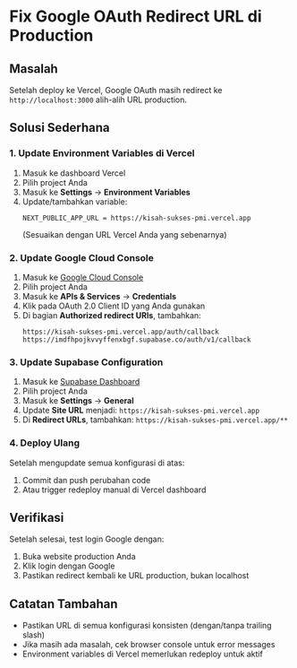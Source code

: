 # Fix Google OAuth Redirect URL di Production

## Masalah
Setelah deploy ke Vercel, Google OAuth masih redirect ke `http://localhost:3000` alih-alih URL production.

## Solusi Sederhana

### 1. Update Environment Variables di Vercel

1. Masuk ke dashboard Vercel
2. Pilih project Anda
3. Masuk ke **Settings** → **Environment Variables**
4. Update/tambahkan variable:
   ```
   NEXT_PUBLIC_APP_URL = https://kisah-sukses-pmi.vercel.app
   ```
   (Sesuaikan dengan URL Vercel Anda yang sebenarnya)

### 2. Update Google Cloud Console

1. Masuk ke [Google Cloud Console](https://console.cloud.google.com/)
2. Pilih project Anda
3. Masuk ke **APIs & Services** → **Credentials**
4. Klik pada OAuth 2.0 Client ID yang Anda gunakan
5. Di bagian **Authorized redirect URIs**, tambahkan:
   ```
   https://kisah-sukses-pmi.vercel.app/auth/callback
   https://imdfhpojkvvyffenxbgf.supabase.co/auth/v1/callback
   ```

### 3. Update Supabase Configuration

1. Masuk ke [Supabase Dashboard](https://supabase.com/dashboard)
2. Pilih project Anda
3. Masuk ke **Settings** → **General**
4. Update **Site URL** menjadi: `https://kisah-sukses-pmi.vercel.app`
5. Di **Redirect URLs**, tambahkan: `https://kisah-sukses-pmi.vercel.app/**`

### 4. Deploy Ulang

Setelah mengupdate semua konfigurasi di atas:
1. Commit dan push perubahan code
2. Atau trigger redeploy manual di Vercel dashboard

## Verifikasi

Setelah selesai, test login Google dengan:
1. Buka website production Anda
2. Klik login dengan Google
3. Pastikan redirect kembali ke URL production, bukan localhost

## Catatan Tambahan

- Pastikan URL di semua konfigurasi konsisten (dengan/tanpa trailing slash)
- Jika masih ada masalah, cek browser console untuk error messages
- Environment variables di Vercel memerlukan redeploy untuk aktif

